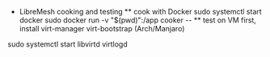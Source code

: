 * LibreMesh cooking and testing
** cook with Docker
sudo systemctl start docker
sudo docker run -v "$(pwd)":/app cooker --<parameters>
** test on VM
first, install virt-manager virt-bootstrap (Arch/Manjaro)

sudo systemctl start libvirtd virtlogd

